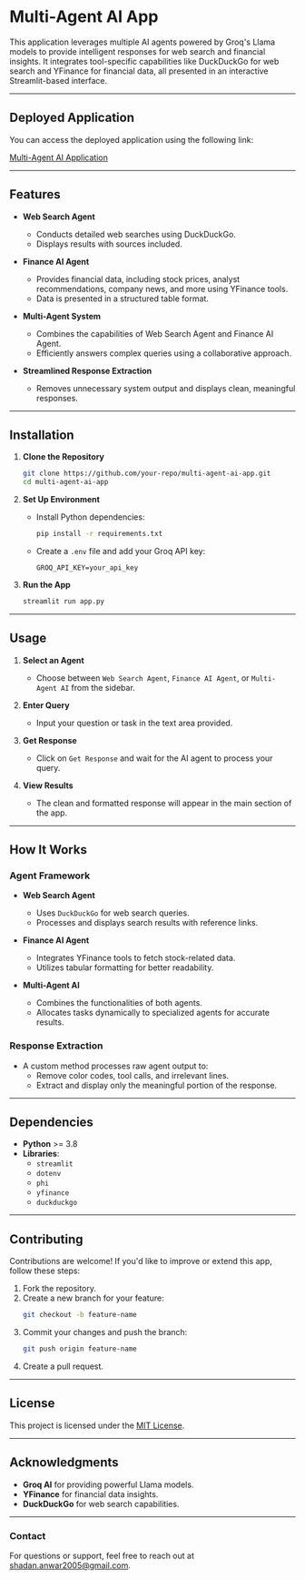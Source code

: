 # Multi-Agent AI App

This application leverages multiple AI agents powered by Groq's Llama models to provide intelligent responses for web search and financial insights. It integrates tool-specific capabilities like DuckDuckGo for web search and YFinance for financial data, all presented in an interactive Streamlit-based interface.

---

## Deployed Application

You can access the deployed application using the following link:

[Multi-Agent AI Application](https://finance-ai-agent-gnge.onrender.com)

---

## Features

- **Web Search Agent**
  - Conducts detailed web searches using DuckDuckGo.
  - Displays results with sources included.

- **Finance AI Agent**
  - Provides financial data, including stock prices, analyst recommendations, company news, and more using YFinance tools.
  - Data is presented in a structured table format.

- **Multi-Agent System**
  - Combines the capabilities of Web Search Agent and Finance AI Agent.
  - Efficiently answers complex queries using a collaborative approach.

- **Streamlined Response Extraction**
  - Removes unnecessary system output and displays clean, meaningful responses.

---

## Installation

1. **Clone the Repository**
   ```bash
   git clone https://github.com/your-repo/multi-agent-ai-app.git
   cd multi-agent-ai-app
   ```

2. **Set Up Environment**
   - Install Python dependencies:
     ```bash
     pip install -r requirements.txt
     ```
   - Create a `.env` file and add your Groq API key:
     ```
     GROQ_API_KEY=your_api_key
     ```

3. **Run the App**
   ```bash
   streamlit run app.py
   ```

---

## Usage

1. **Select an Agent**
   - Choose between `Web Search Agent`, `Finance AI Agent`, or `Multi-Agent AI` from the sidebar.

2. **Enter Query**
   - Input your question or task in the text area provided.

3. **Get Response**
   - Click on `Get Response` and wait for the AI agent to process your query.

4. **View Results**
   - The clean and formatted response will appear in the main section of the app.

---

## How It Works

### Agent Framework
- **Web Search Agent**
  - Uses `DuckDuckGo` for web search queries.
  - Processes and displays search results with reference links.

- **Finance AI Agent**
  - Integrates YFinance tools to fetch stock-related data.
  - Utilizes tabular formatting for better readability.

- **Multi-Agent AI**
  - Combines the functionalities of both agents.
  - Allocates tasks dynamically to specialized agents for accurate results.

### Response Extraction
- A custom method processes raw agent output to:
  - Remove color codes, tool calls, and irrelevant lines.
  - Extract and display only the meaningful portion of the response.

---

## Dependencies

- **Python** >= 3.8
- **Libraries**:
  - `streamlit`
  - `dotenv`
  - `phi`
  - `yfinance`
  - `duckduckgo`

---

## Contributing

Contributions are welcome! If you'd like to improve or extend this app, follow these steps:

1. Fork the repository.
2. Create a new branch for your feature:
   ```bash
   git checkout -b feature-name
   ```
3. Commit your changes and push the branch:
   ```bash
   git push origin feature-name
   ```
4. Create a pull request.

---

## License

This project is licensed under the [MIT License](LICENSE).

---

## Acknowledgments

- **Groq AI** for providing powerful Llama models.
- **YFinance** for financial data insights.
- **DuckDuckGo** for web search capabilities.

---

### Contact

For questions or support, feel free to reach out at [shadan.anwar2005@gmail.com]([shadan.anwar2005@gmail.com).
